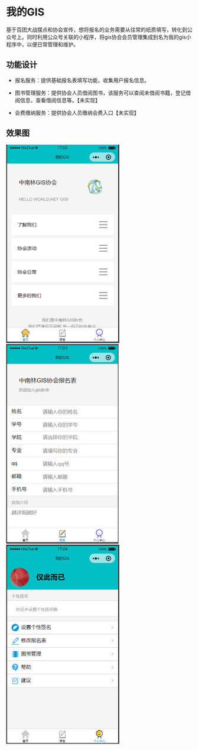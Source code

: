 # 我的GIS

基于百团大战摆点和协会宣传，想将报名的业务需要从往常的纸质填写，转化到公众号上。同时利用公众号关联的小程序，将gis协会会员管理集成到名为我的gis小程序中，以便日常管理和维护。

## 功能设计

- 报名服务：提供基础报名表填写功能，收集用户报名信息。

- 图书管理服务：提供协会人员借阅图书，该服务可以查阅未借阅书籍，登记借阅信息，查看借阅信息等。【未实现】
- 会费缴纳服务：提供协会人员缴纳会费入口【未实现】

## 效果图

<img src="https://raw.githubusercontent.com/Snake8859/MyGIS/master/images/%E9%A6%96%E9%A1%B5.jpg" style="zoom:80%;" />

<img src="https://raw.githubusercontent.com/Snake8859/MyGIS/master/images/%E6%8A%A5%E5%90%8D%E9%A1%B5.jpg" style="zoom: 80%;" />

<img src="https://raw.githubusercontent.com/Snake8859/MyGIS/master/images/%E4%B8%AA%E4%BA%BA%E4%B8%AD%E5%BF%83.jpg" style="zoom: 80%;" />